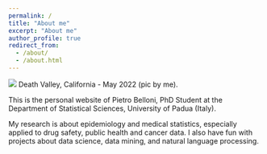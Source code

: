 ```yaml
---
permalink: /
title: "About me"
excerpt: "About me"
author_profile: true
redirect_from: 
  - /about/
  - /about.html
---
```


<img src="/images/deathvalley.jpeg"/> Death Valley, California - May 2022 (pic by me).

This is the personal website of Pietro Belloni, PhD Student at the Department of Statistical Sciences, University of Padua (Italy).

My research is about epidemiology and medical statistics, especially applied to drug safety, public health and cancer data. I also have fun with projects about data science, data mining, and natural language processing.

